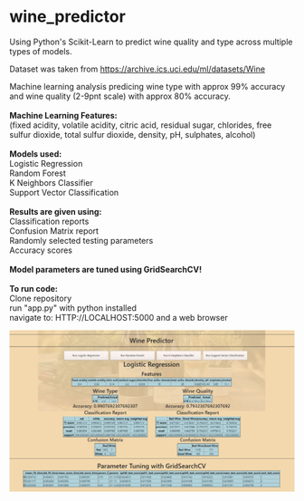 # wine_predictor
Using Python's Scikit-Learn to predict wine quality and type across multiple types of models. 

Dataset was taken from 
https://archive.ics.uci.edu/ml/datasets/Wine

Machine learning analysis predicing wine type with approx 99% accuracy and wine quality (2-9pnt scale) with approx 80% accuracy.<br>
<br>
<strong>Machine Learning Features:</strong><br>
(fixed acidity,	volatile acidity,	citric acid, residual sugar,	chlorides,	free sulfur dioxide,	total sulfur dioxide,	density,	pH,	sulphates,	alcohol)<br>
<br>
<strong>Models used:</strong><br>
Logistic Regression<br>
Random Forest<br>
K Neighbors Classifier<br>
Support Vector Classification<br>
<br>
<strong>Results are given using:</strong><br>
Classification reports<br>
Confusion Matrix report<br>
Randomly selected testing parameters<br>
Accuracy scores<br>
<br>
<strong>Model parameters are tuned using GridSearchCV!</strong><br>
<br>
<strong>To run code:</strong><br>
Clone repository<br>
run "app.py" with python installed<br>
navigate to: HTTP://LOCALHOST:5000 and a web browser

![Logistic Regression Preview](preview.JPG)
